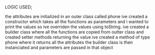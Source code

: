LOGIC USED; 

the attributes are initialized in an  outer class called phone
ive created a constructor which takes all the functions as parameters and i wanted to print the values so ive overriden the values using toString.
ive created a builder class where all the functions are copied from outter class and created setter methods returning the value
ive created a method of type phone where it returns all the attributes
the builder class is then instanciated and parameters are passed in that object
